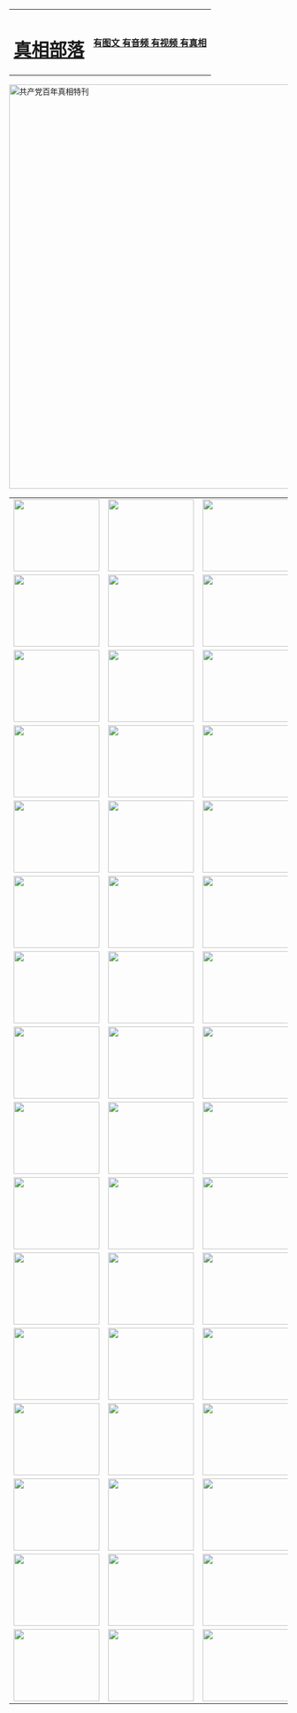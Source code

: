 <table>
<tr>

<td>
	<H1><a href="http://j91.redexplode.net/zx/">真相部落</a></H1>
</td>
<td>
	<H4><a href="http://j91.redexplode.net/zx/">有图文 有音频 有视频 有真相</a></H4>
</td>
</tr>
</table>

 <div ><a href="http://j91.redexplode.net/zx/bngcd/"><img src="http://j91.redexplode.net/zx/bngcd/gcdbnzx.jpg" width="730"  border="0" alt="共产党百年真相特刊"></a></div>

<table>
<tr>
	<td><a href="http://u55.step4dj.com/xtr/107/"><img  src ="http://u55.step4dj.com/pic/2017/02/107.jpg" width="155px" height="130px"></a></td>
	<td><a href="http://u55.step4dj.com/xtr/829/"><img src ="http://u55.step4dj.com/pic/2017/02/829.jpg" width="155px" height="130px"></a></td>
	<td><a href="http://u55.step4dj.com/xtr/69/"><img  src ="http://u55.step4dj.com/pic/2017/02/69.jpg" width="155px" height="130px"></a></td>
	<td><a href="http://u55.step4dj.com/xtr/99/"><img  src ="http://u55.step4dj.com/pic/2017/02/99.jpg" width="155px" height="130px"></a></td>
</tr>
<tr>
	<td><a href="http://u55.step4dj.com/xtr/40/"><img  src ="http://u55.step4dj.com/pic/2017/02/40.jpg" width="155px" height="130px"></a></td>
	<td><a href="http://u55.step4dj.com/xtr/20/"><img  src ="http://u55.step4dj.com/pic/2017/02/20.jpg" width="155px" height="130px"></a></td>
	<td><a href="http://u55.step4dj.com/xtr/81/"><img  src ="http://u55.step4dj.com/pic/2017/02/81.jpg" width="155px" height="130px"></a></td>
	<td><a href="http://u55.step4dj.com/xtr/2/"><img  src ="http://u55.step4dj.com/pic/2017/02/2.jpg" width="155px" height="130px"></a></td>
</tr>
<tr>
	<td><a href="http://u55.step4dj.com/xtr/86/"><img  src ="http://u55.step4dj.com/pic/2017/02/86.jpg" width="155px" height="130px"></a></td>
	<td><a href="http://u55.step4dj.com/xtr/109/"><img  src ="http://u55.step4dj.com/pic/2017/02/109.jpg" width="155px" height="130px"></a></td>
	<td><a href="http://u55.step4dj.com/xtr/1378/"><img  src ="http://u55.step4dj.com/pic/2017/02/1378.jpg" width="155px" height="130px"></a></td>
	<td><a href="http://u55.step4dj.com/xtr/57/"><img  src ="http://u55.step4dj.com/pic/2017/02/57.jpg" width="155px" height="130px"></a></td>
</tr>
<tr>
	<td><a href="http://u55.step4dj.com/xtr/1219/"><img  src ="http://u55.step4dj.com/pic/2017/02/1219.jpg" width="155px" height="130px"></a></td>
	<td><a href="http://u55.step4dj.com/xtr/1220/"><img  src ="http://u55.step4dj.com/pic/2017/02/1220.jpg" width="155px" height="130px"></a></td>
	<td><a href="http://u55.step4dj.com/xtr/1221/"><img  src ="http://u55.step4dj.com/pic/2017/02/1221.jpg" width="155px" height="130px"></a></td>
	<td><a href="http://u55.step4dj.com/xtr/51/"><img  src ="http://u55.step4dj.com/pic/2017/02/51.jpg" width="155px" height="130px"></a></td>
</tr>
<tr>
	<td><a href="http://u55.step4dj.com/xtr/1055/"><img  src ="http://u55.step4dj.com/pic/2017/02/1055.jpg" width="155px" height="130px"></a></td>
	<td><a href="http://u55.step4dj.com/xtr/611/"><img  src ="http://u55.step4dj.com/pic/2017/02/611.jpg" width="155px" height="130px"></a></td>
	<td><a href="http://u55.step4dj.com/xtr/1121/"><img  src ="http://u55.step4dj.com/pic/2017/02/1121.jpg" width="155px" height="130px"></a></td>
	<td><a href="http://u55.step4dj.com/xtr/610/"><img  src ="http://u55.step4dj.com/pic/2017/02/610.jpg" width="155px" height="130px"></a></td>
</tr>
<tr>
	<td><a href="http://u55.step4dj.com/xtr/1128/"><img  src ="http://u55.step4dj.com/pic/2017/02/1128.jpg" width="155px" height="130px"></a></td>
	<td><a href="http://u55.step4dj.com/xtr/1395/"><img  src ="http://u55.step4dj.com/pic/2017/02/1406.jpg" width="155px" height="130px"></a></td>
	<td><a href="http://u55.step4dj.com/xtr/1407/"><img  src ="http://u55.step4dj.com/pic/2017/02/1407.jpg" width="155px" height="130px"></a></td>
	<td><a href="http://u55.step4dj.com/xtr/934/"><img  src ="http://u55.step4dj.com/pic/2017/02/934.jpg" width="155px" height="130px"></a></td>
</tr>
<tr>
	<td><a href="http://u55.step4dj.com/xtr/641/"><img  src ="http://u55.step4dj.com/pic/2017/02/641.jpg" width="155px" height="130px"></a></td>
	<td><a href="http://u55.step4dj.com/xtr/949/"><img  src ="http://u55.step4dj.com/pic/2017/02/949.jpg" width="155px" height="130px"></a></td>
	<td><a href="http://u55.step4dj.com/xtr/112/"><img  src ="http://u55.step4dj.com/pic/2017/02/112.jpg" width="155px" height="130px"></a></td>
	<td><a href="http://u55.step4dj.com/xtr/812/"><img  src ="http://u55.step4dj.com/pic/2017/02/812.jpg" width="155px" height="130px"></a></td>
</tr>
<tr>
	<td><a href="http://u55.step4dj.com/xtr/103/"><img  src ="http://u55.step4dj.com/pic/2017/02/103.jpg" width="155px" height="130px"></a></td>
	<td><a href="http://u55.step4dj.com/xtr/3/"><img  src ="http://u55.step4dj.com/pic/2017/02/3.jpg" width="155px" height="130px"></a></td>
	<td><A href="http://u55.step4dj.com/mp4/zx/2015/11/Lkmtt.mp4" target="_blank" title="莲开满天庭"><img  src="http://u55.step4dj.com/pic/2015/11/Lkmtt3480_jssor.jpg"  width="155px" height="130px"></A></td>
	<td><A href="http://u55.step4dj.com/mp4/zx/2015/11/2013513.mp4" target="_blank" title="飞旋的法轮"><img  src="http://u55.step4dj.com/pic/2015/11/falun480_jssor.jpg"  width="155px" height="130px"></A></td>
</tr>
<tr>
	<td><A href="http://u55.step4dj.com/mp4/zx/2015/11/NYParade.mp4" target="_blank" title="2004年4月10日法轮功纽约大游行"><img  src="http://u55.step4dj.com/pic/2015/11/nyparade480_jssor.jpg"  width="155px" height="130px"></A></td>
	<td><A href="http://u55.step4dj.com/mp4/news617/2015/05/WEB_s28093.mp4" target="_blank" title="2015年世界法轮大法日特别报导"><img  src="http://u55.step4dj.com/pic/2015/11/p6752711a666997037_jssor.jpg"  width="155px" height="130px"></A></td>
	<td><A href="http://u55.step4dj.com/mp4/news829/2015/11/30211_326650.mp4" target="_blank" title="沧州绑架案连审四天 民众抹泪称审好人"><img  src="http://u55.step4dj.com/pic/2015/11/changzhou2480_jssor.jpg"  width="155px" height="130px"></A></td>
	<td><A href="http://u55.step4dj.com/mp4/mhph/2015/10/changzhou.mp4" target="_blank" title="沧州真相--狮城血泪"><img  src="http://u55.step4dj.com/pic/2015/11/changzhou480_jssor.jpg"  width="155px" height="130px"></A></td>
</tr>
<tr>
	<td><A href="http://u55.step4dj.com/mp4/mhjd/mhjd_55.mp4" target="_blank" title="正义律师与无罪辩护"><img  src="http://u55.step4dj.com/pic/2015/11/wzbh480_jssor.jpg"  width="155px" height="130px"></A></td>
	<td><A href="http://u55.step4dj.com/mp4/zx/2015/11/layerkcs.mp4" target="_blank" title="中国的良心--高智晟律师"><img  src="http://u55.step4dj.com/pic/2015/11/layerkcs2480_jssor.jpg"  width="155px" height="130px"></A></td>
	<td><A href="http://u55.step4dj.com/mp4/mhph/2015/10/szxl.mp4" target="_blank" title="神州血泪--北京、大庆、广东、哈尔滨"><img  src="http://u55.step4dj.com/pic/2015/11/szxl480_jssor.jpg"  width="155px" height="130px"></A></td>
	<td><A href="http://u55.step4dj.com/mp4/zx/2015/11/TangShanFFXS.mp4" target="_blank" title="真相纪录片：凤凰新生"><img  src="http://u55.step4dj.com/pic/2015/11/fhxs2480_jssor.jpg"  width="155px" height="130px"></A></td>
</tr>
<tr>
	<td><A href="http://u55.step4dj.com/mp4/zx/2015/11/jidong.mp4" target="_blank" title="冀东监狱的罪恶"><img  src="http://u55.step4dj.com/pic/2015/11/jidong480_jssor.jpg"  width="155px" height="130px"></A></td>
	<td><A href="http://u55.step4dj.com/mp4/mhph/2015/10/tangshan.mp4" target="_blank" title="凤凰血泪"><img  src="http://u55.step4dj.com/pic/2015/11/tangshan480_jssor.jpg"  width="155px" height="130px"></A>
					</div></td>
	<td>	<A href="http://u55.step4dj.com/mp4/mhph/2015/10/zfxtzxl.mp4" target="_blank" title="政法系统罪行录--唐山篇"><img  src="http://u55.step4dj.com/pic/2015/11/zfxtzxl480_jssor.jpg"  width="155px" height="130px"></A></td>
	<td><A href="http://u55.step4dj.com/mp4/mhph/2015/10/QDBG.mp4" target="_blank" title="青岛悲歌"><img  src="http://u55.step4dj.com/pic/2015/10/qdbg2480_jssor.jpg"  width="155px" height="130px"></A></td>
</tr>
<tr>
	<td><A href="http://u55.step4dj.com/mp4/mhph/2015/10/huludao.mp4" target="_blank" title="葫芦岛永恒的见证"><img  src="http://u55.step4dj.com/pic/2015/10/huludao480_jssor.jpg"  width="155px" height="130px"></A></td>
	<td><A href="http://u55.step4dj.com/mp4/mhph/2015/10/qbzx.mp4" target="_blank" title="湖畔泉边听真相-济南泉城的传奇"><img  src="http://u55.step4dj.com/pic/2015/10/hupan480_jssor.jpg"  width="155px" height="130px"></A></td>
	<td><A href="http://u55.step4dj.com/mp4/mhph/2015/10/baoding_dvd_v2.mp4" target="_blank" title="燕赵悲歌"><img  src="http://u55.step4dj.com/pic/2015/10/yzbg480_jssor.jpg"  width="155px" height="130px"></A></td>
	<td><A href="http://u55.step4dj.com/mp4/zx/2015/11/meihuashi_complete_ED2.0.mp4" target="_blank" title="梅花诗完整版"><img  src="http://u55.step4dj.com/pic/2015/11/mhs480_jssor.jpg"  width="155px" height="130px"></A></td>
</tr>
<tr>
	<td><A href="http://u55.step4dj.com/mp4/zx/2015/11/fengbei512k.mp4" target="_blank" title="丰碑"><img  src="http://u55.step4dj.com/pic/2015/11/fongbei480_jssor.jpg"  width="155px" height="130px"></A></td>
	<td><A href="http://u55.step4dj.com/mp4/zx/2015/11/fytdxComplete.mp4" target="_blank" title="风雨天地行全集"><img  src="http://u55.step4dj.com/pic/2015/11/fytdxWhite480_jssor.jpg"  width="155px" height="130px"></A></td>
	<td><A href="http://u55.step4dj.com/mp4/zx/2015/11/JianZheng.mp4" target="_blank" title="见证"><img  src="http://u55.step4dj.com/pic/2015/11/witness480_jssor.jpg"  width="155px" height="130px"></A></td>
	<td><A href="http://u55.step4dj.com/mp4/mhph/2015/10/hcym.mp4" target="_blank" title="红朝阴谋"><img  src="http://u55.step4dj.com/pic/2015/10/hcym480_jssor.jpg"  width="155px" height="130px"></A></td>
</tr>
<tr>
	<td><A href="http://u55.step4dj.com/mp4/zx/2015/11/zfzxPalV3.mp4" target="_blank" title="是自焚还是骗局"><img  src="http://u55.step4dj.com/pic/2015/11/zfzx4805_jssor.jpg"  width="155px" height="130px"></A></td>
	<td><A href="http://u55.step4dj.com/mp4/zx/2015/11/lsdspMsyTd.mp4" target="_blank" title="历史的审判"><img  src="http://u55.step4dj.com/pic/2015/11/lsdsp480_jssor.jpg"  width="155px" height="130px"></A></td>
	<td><A href="http://u55.step4dj.com/mp4/news886/2015/11/concat886.mp4" target="_blank" title="一周全球控告江泽民"><img  src="http://u55.step4dj.com/pic/2015/11/news886480_jssor.jpg"  width="155px" height="130px"></A></td>
	<td><A href="http://u55.step4dj.com/mp4/news1378/2014/08/CQSD_s0_e4_v2_i0-CQSD_4-video.mp4" target="_blank" title="欧洲的抉择"><img  src="http://u55.step4dj.com/pic/2015/11/p5143421a564166643-ss_jssor.jpg"  width="155px" height="130px"></A></td>
</tr>
<tr>
	<td><A href="http://u55.step4dj.com/mp4/zx/2015/11/hk20150720parade.mp4" target="_blank" title="港法轮功反迫害大游行 大陆游客震撼"><img  src="http://u55.step4dj.com/pic/2015/11/281098-ss_jssor.jpg"  width="155px" height="130px"></A></td>
	<td><A href="http://u55.step4dj.com/mp4/zx/2015/11/20150720hkParade512k.mp4" target="_blank" title="香港法轮功720游行声援诉江潮"><img  src="http://u55.step4dj.com/pic/2015/11/2015720parade480_jssor.jpg"  width="155px" height="130px"></A></td>
	<td><A href="http://u55.step4dj.com/mp4/zx/2015/11/hktdc512.mp4" target="_blank" title="香港退党潮"><img  src="http://u55.step4dj.com/pic/2015/11/hktdc480_jssor.jpg"  width="155px" height="130px"></A></td>
	<td><A href="http://u55.step4dj.com/mp4/news413/2015/11/concat413.mp4" target="_blank" title="本月退党精选"><img  src="http://u55.step4dj.com/pic/2015/11/tuidang480_jssor.jpg"  width="155px" height="130px"></A></td>
</tr>
<tr>
	<td><A href="http://u55.step4dj.com/mp4/news823/2015/11/TSZG_British_1_QA_A_TSZG-61-1_XinHaoNianZuoZh_P617180.mp4" target="_blank" title="辛灏年：纪念《九评共产党》发表十周年演讲"><img  src="http://u55.step4dj.com/pic/2015/11/xhn9p10480_jssor.jpg"  width="155px" height="130px"></A></td>
	<td><A href="http://u55.step4dj.com/mp4/news57/2015/11/JPGCD8.mp4" target="_blank" title="【九评之八】评中国共产党的邪教本质"><img  src="http://u55.step4dj.com/pic/2015/11/9pkcd8p480_jssor.jpg"  width="155px" height="130px"></A></td>
	<td><A href="http://u55.step4dj.com/mp4/other/kao.Chih.Sheng_story.mp4"  target="_blank" title="超越恐惧:高智晟的故事"				style="font-size:20px;"><img src="http://u55.step4dj.com/pic/2016/12/GZS201408070902.jpg"  width="155px" height="130px">
						</A></td>
	<td><A href="http://u55.step4dj.com/mp4/zx/2016/11/oh10yearsInv.mp4"  target="_blank" title="纪录片《活摘 十年调查》完整版" style="font-size:20px;"><img src="http://u55.step4dj.com/pic/2016/11/10yearsOHinv.jpg"  width="155px" height="130px">
						</A></td>
</tr>
</table>


